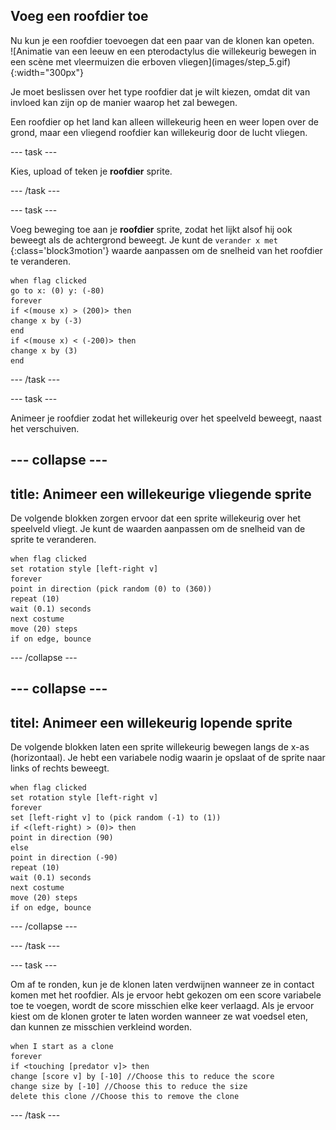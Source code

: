 ## Voeg een roofdier toe

<div style="display: flex; flex-wrap: wrap">
<div style="flex-basis: 200px; flex-grow: 1; margin-right: 15px;">
Nu kun je een roofdier toevoegen dat een paar van de klonen kan opeten.
</div>
<div>
![Animatie van een leeuw en een pterodactylus die willekeurig bewegen in een scène met vleermuizen die erboven vliegen](images/step_5.gif){:width="300px"}
</div>
</div>

Je moet beslissen over het type roofdier dat je wilt kiezen, omdat dit van invloed kan zijn op de manier waarop het zal bewegen.

Een roofdier op het land kan alleen willekeurig heen en weer lopen over de grond, maar een vliegend roofdier kan willekeurig door de lucht vliegen.

--- task ---

Kies, upload of teken je **roofdier** sprite.

--- /task ---

--- task ---

Voeg beweging toe aan je **roofdier** sprite, zodat het lijkt alsof hij ook beweegt als de achtergrond beweegt. Je kunt de `verander x met `{:class='block3motion'} waarde aanpassen om de snelheid van het roofdier te veranderen.

```blocks3
when flag clicked
go to x: (0) y: (-80)
forever
if <(mouse x) > (200)> then
change x by (-3)
end
if <(mouse x) < (-200)> then
change x by (3)
end
```

--- /task ---


--- task ---

Animeer je roofdier zodat het willekeurig over het speelveld beweegt, naast het verschuiven.

--- collapse ---
---
title: Animeer een willekeurige vliegende sprite
---

De volgende blokken zorgen ervoor dat een sprite willekeurig over het speelveld vliegt. Je kunt de waarden aanpassen om de snelheid van de sprite te veranderen.

```blocks3
when flag clicked
set rotation style [left-right v]
forever
point in direction (pick random (0) to (360))
repeat (10)
wait (0.1) seconds
next costume
move (20) steps
if on edge, bounce
```

--- /collapse ---

--- collapse ---
---
titel: Animeer een willekeurig lopende sprite
---

De volgende blokken laten een sprite willekeurig bewegen langs de x-as (horizontaal). Je hebt een variabele nodig waarin je opslaat of de sprite naar links of rechts beweegt.

```blocks3
when flag clicked
set rotation style [left-right v]
forever
set [left-right v] to (pick random (-1) to (1))
if <(left-right) > (0)> then
point in direction (90)
else
point in direction (-90)
repeat (10)
wait (0.1) seconds
next costume
move (20) steps
if on edge, bounce
```

--- /collapse ---

--- /task ---

--- task ---

Om af te ronden, kun je de klonen laten verdwijnen wanneer ze in contact komen met het roofdier. Als je ervoor hebt gekozen om een score variabele toe te voegen, wordt de score misschien elke keer verlaagd. Als je ervoor kiest om de klonen groter te laten worden wanneer ze wat voedsel eten, dan kunnen ze misschien verkleind worden.

```blocks3
when I start as a clone
forever
if <touching [predator v]> then
change [score v] by [-10] //Choose this to reduce the score
change size by [-10] //Choose this to reduce the size
delete this clone //Choose this to remove the clone
```

--- /task ---

